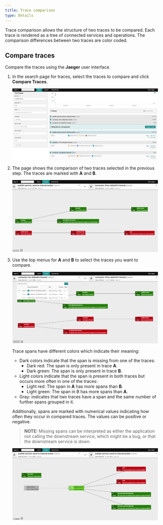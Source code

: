 ```yaml
---
title: Trace comparison
type: Details
---
```


Trace comparison allows the structure of two traces to be compared. Each trace is rendered as a tree of connected services and operations. The comparison differences between two traces are color coded.

## Compare traces
Compare the traces using the **Jaeger** user interface.

1. In the search page for traces, select the traces to compare and click **Compare Traces**.

   ![Tracing architecture](assets/list-traces.png)

2. The page shows the comparison of two traces selected in the previous step. The traces are marked with **A** and **B**.

   ![Tracing architecture](assets/compare-traces-1.png)

3. Use the top menus for **A** and **B** to select the traces you want to compare.

   ![Tracing architecture](assets/compare-traces-2.png)
   
   Trace spans have different colors which indicate their meaning:
   * Dark colors indicate that the span is missing from one of the traces:
     * Dark red: The span is only present in trace **A**.
     * Dark green: The span is only present in trace **B**.
   * Light colors indicate that the span is present in both traces but occurs more often in one of the traces:
     * Light red: The span in **A** has more spans than **B**.
     * Light green: The span in B has more spans than **A**.
   * Gray: indicates that two traces have a span and the same number of further spans grouped in it.
  
   Additionally, spans are marked with numerical values indicating how often they occur in compared traces. The values can be positive or negative.
   
   >**NOTE:** Missing spans can be interpreted as either the application not calling the downstream service, which might be a bug, or that the downstream service is down.

   ![Tracing architecture](assets/compare-traces-colors.png)